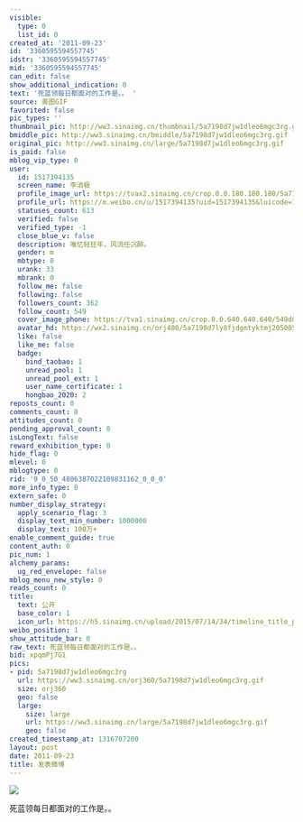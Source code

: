 ```yaml
---
visible:
  type: 0
  list_id: 0
created_at: '2011-09-23'
id: '3360595594557745'
idstr: '3360595594557745'
mid: '3360595594557745'
can_edit: false
show_additional_indication: 0
text: '死蓝领每日都面对的工作是。。 '
source: 美图GIF
favorited: false
pic_types: ''
thumbnail_pic: http://ww3.sinaimg.cn/thumbnail/5a7198d7jw1dleo6mgc3rg.gif
bmiddle_pic: http://ww3.sinaimg.cn/bmiddle/5a7198d7jw1dleo6mgc3rg.gif
original_pic: http://ww3.sinaimg.cn/large/5a7198d7jw1dleo6mgc3rg.gif
is_paid: false
mblog_vip_type: 0
user:
  id: 1517394135
  screen_name: 李消极
  profile_image_url: https://tvax2.sinaimg.cn/crop.0.0.180.180.180/5a7198d7ly8fjdgmtyktmj20500500so.jpg?KID=imgbed,tva&Expires=1606399870&ssig=PELXGiQEZg
  profile_url: https://m.weibo.cn/u/1517394135?uid=1517394135&luicode=10000011&lfid=2304131517394135_-_WEIBO_SECOND_PROFILE_WEIBO
  statuses_count: 613
  verified: false
  verified_type: -1
  close_blue_v: false
  description: 唯忆轻狂年，风流任沉醉。
  gender: m
  mbtype: 0
  urank: 33
  mbrank: 0
  follow_me: false
  following: false
  followers_count: 362
  follow_count: 549
  cover_image_phone: https://tva1.sinaimg.cn/crop.0.0.640.640.640/549d0121tw1egm1kjly3jj20hs0hsq4f.jpg
  avatar_hd: https://wx2.sinaimg.cn/orj480/5a7198d7ly8fjdgmtyktmj20500500so.jpg
  like: false
  like_me: false
  badge:
    bind_taobao: 1
    unread_pool: 1
    unread_pool_ext: 1
    user_name_certificate: 1
    hongbao_2020: 2
reposts_count: 0
comments_count: 0
attitudes_count: 0
pending_approval_count: 0
isLongText: false
reward_exhibition_type: 0
hide_flag: 0
mlevel: 0
mblogtype: 0
rid: '9_0_50_4806387022109831162_0_0_0'
more_info_type: 0
extern_safe: 0
number_display_strategy:
  apply_scenario_flag: 3
  display_text_min_number: 1000000
  display_text: 100万+
enable_comment_guide: true
content_auth: 0
pic_num: 1
alchemy_params:
  ug_red_envelope: false
mblog_menu_new_style: 0
reads_count: 0
title:
  text: 公开
  base_color: 1
  icon_url: https://h5.sinaimg.cn/upload/2015/07/14/34/timeline_title_public_default.png
weibo_position: 1
show_attitude_bar: 0
raw_text: 死蓝领每日都面对的工作是。。 ​​​
bid: xpqmPj7G1
pics:
- pid: 5a7198d7jw1dleo6mgc3rg
  url: https://ww3.sinaimg.cn/orj360/5a7198d7jw1dleo6mgc3rg.gif
  size: orj360
  geo: false
  large:
    size: large
    url: https://ww3.sinaimg.cn/large/5a7198d7jw1dleo6mgc3rg.gif
    geo: false
created_timestamp_at: 1316707200
layout: post
date: 2011-09-23
title: 发表微博
---
```


![](https://image.baidu.com/search/down?url=http://ww3.sinaimg.cn/large/5a7198d7jw1dleo6mgc3rg.gif)

死蓝领每日都面对的工作是。。 

